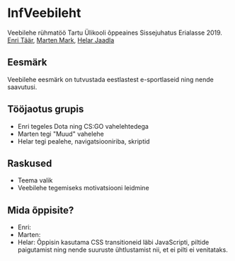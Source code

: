 # InfVeebileht
Veebilehe rühmatöö Tartu Ülikooli õppeaines Sissejuhatus Erialasse 2019.
[Enri Täär](https://github.com/Enri-Taar), [Marten Mark](https://github.com/MarkMarten), [Helar Jaadla](https://github.com/HelarJ)

## Eesmärk
Veebilehe eesmärk on tutvustada eestlastest e-sportlaseid ning nende saavutusi.

## Tööjaotus grupis
- Enri tegeles Dota ning CS:GO vahelehtedega
- Marten tegi "Muud" vahelehe
- Helar tegi pealehe, navigatsiooniriba, skriptid

## Raskused
- Teema valik
- Veebilehe tegemiseks motivatsiooni leidmine

## Mida õppisite?
- Enri:
- Marten: 
- Helar: Õppisin kasutama CSS transitioneid läbi JavaScripti, piltide paigutamist ning nende suuruste ühtlustamist nii, et ei pilti ei venitataks. 

